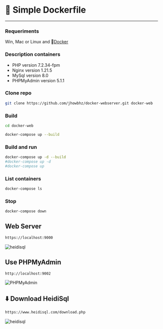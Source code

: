 # 🐳 Simple Dockerfile 
*****

### Requeriments
Win, Mac or Linux and 🐳[Docker](https://docs.docker.com/get-docker/)

### Description containers
- PHP version 7.2.34-fpm
- Nginx version 1.21.5
- MySql version 8.0
- PHPMyAdmin version 5.1.1

### Clone repo

```bash
git clone https://github.com/jhowbhz/docker-webserver.git docker-web
```

### Build

```bash
cd docker-web
```

```bash
docker-compose up --build
```

### Build and run  

```bash
docker-compose up -d --build
#docker-compose up -d
#docker-compose up
```

### List containers

```bash
docker-compose ls
```

### Stop

```bash
docker-compose down
```

## Web Server

```bash
https://localhost:9000
```
![heidisql](https://i.imgur.com/sdP1txK.png)

## Use PHPMyAdmin
```bash
http://localhost:9002
```

![PHPMyAdmin](https://i.imgur.com/1RxkI0R.png)

## ⬇️ Download HeidiSql

```bash
https://www.heidisql.com/download.php
```

![heidisql](https://i.imgur.com/gfQkRWg.png)

